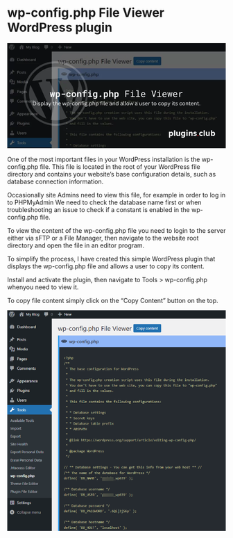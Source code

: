 # wp-config.php File Viewer WordPress plugin

![Screenshot](assets/wpconfig-file-viewer-wordpress-plugin.png.webp)

One of the most important files in your WordPress installation is the wp-config.php file. This file is located in the root of your WordPress file directory and contains your website’s base configuration details, such as database connection information.

Occasionally site Admins need to view this file, for example in order to log in to PHPMyAdmin We need to check the database name first or when troubleshooting an issue to check if a constant is enabled in the wp-config.php file.

To view the content of the wp-config.php file you need to login to the server either via sFTP or a File Manager, then navigate to the website root directory and open the file in an editor program.

To simplify the process, I have created this simple WordPress plugin that displays the wp-config.php file and allows a user to copy its content.

Install and activate the plugin, then navigate to Tools > wp-config.php whenyou need to view it.

To copy file content simply click on the “Copy Content” button on the top.

![Screenshot](assets/wpconfig-screenshot.webp)

